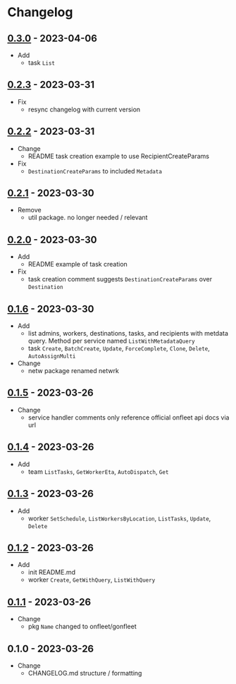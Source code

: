 # Changelog

## [0.3.0](https://github.com/onfleet/gonfleet/compare/v0.2.3...v0.3.0) - 2023-04-06
* Add
    * task `List`

## [0.2.3](https://github.com/onfleet/gonfleet/compare/v0.2.2...v0.2.3) - 2023-03-31
* Fix
    * resync changelog with current version

## [0.2.2](https://github.com/onfleet/gonfleet/compare/v0.2.1...v0.2.2) - 2023-03-31
* Change
    * README task creation example to use RecipientCreateParams
* Fix
    * `DestinationCreateParams` to included `Metadata`

## [0.2.1](https://github.com/onfleet/gonfleet/compare/v0.2.0...v0.2.1) - 2023-03-30
* Remove
    * util package. no longer needed / relevant

## [0.2.0](https://github.com/onfleet/gonfleet/compare/v0.1.6...v0.2.0) - 2023-03-30
* Add
    * README example of task creation
* Fix
    * task creation comment suggests `DestinationCreateParams` over `Destination`

## [0.1.6](https://github.com/onfleet/gonfleet/compare/v0.1.5...v0.1.6) - 2023-03-30
* Add
    * list admins, workers, destinations, tasks, and recipients with metdata query. Method per service named `ListWithMetadataQuery`
    * task `Create`, `BatchCreate`, `Update`, `ForceComplete`, `Clone`, `Delete`, `AutoAssignMulti`
* Change
    * netw package renamed netwrk

## [0.1.5](https://github.com/onfleet/gonfleet/compare/v0.1.4...v0.1.5) - 2023-03-26
* Change
    * service handler comments only reference official onfleet api docs via url

## [0.1.4](https://github.com/onfleet/gonfleet/compare/v0.1.3...v0.1.4) - 2023-03-26
* Add
    * team `ListTasks`, `GetWorkerEta`, `AutoDispatch`, `Get`

## [0.1.3](https://github.com/onfleet/gonfleet/compare/v0.1.2...v0.1.3) - 2023-03-26
* Add
    * worker `SetSchedule`, `ListWorkersByLocation`, `ListTasks`, `Update`, `Delete`

## [0.1.2](https://github.com/onfleet/gonfleet/compare/v0.1.1...v0.1.2) - 2023-03-26
* Add
    * init README.md
    * worker `Create`, `GetWithQuery`, `ListWithQuery`

## [0.1.1](https://github.com/onfleet/gonfleet/compare/v0.1.0...v0.1.1) - 2023-03-26
* Change
    * pkg `Name` changed to onfleet/gonfleet 

## 0.1.0 - 2023-03-26
* Change
    * CHANGELOG.md structure / formatting
